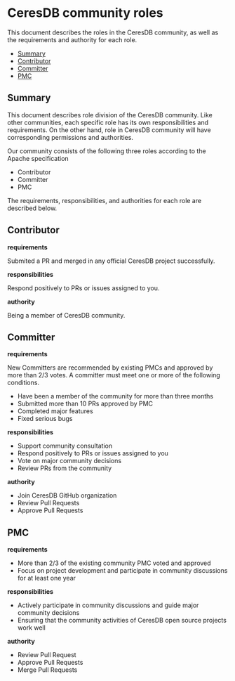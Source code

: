 # CeresDB community roles

This document describes the roles in the CeresDB community, as well as the requirements and authority for each role.

- [Summary](#Summary)
- [Contributor](#contributor)
- [Committer](#committer)
- [PMC](#pmc)

## Summary

This document describes role division of the CeresDB community. Like other communities, each specific role has its own responsibilities and requirements. On the other hand, role in CeresDB community will have corresponding permissions and authorities.

Our community consists of the following three roles according to the Apache specification

- Contributor
- Committer
- PMC

The requirements, responsibilities, and authorities for each role are described below.

## Contributor

**requirements**

Submited a PR and merged in any official CeresDB project successfully.

**responsibilities**

Respond positively to PRs or issues assigned to you.

**authority**

Being a member of CeresDB community.

## Committer

**requirements**

New Committers are recommended by existing PMCs and approved by more than 2/3 votes. A committer must meet one or more of the following conditions.
- Have been a member of the community for more than three months
- Submitted more than 10 PRs approved by PMC
- Completed major features
- Fixed serious bugs

**responsibilities**

- Support community consultation
- Respond positively to PRs or issues assigned to you
- Vote on major community decisions
- Review PRs from the community

**authority**

- Join CeresDB GitHub organization
- Review Pull Requests
- Approve Pull Requests

## PMC

**requirements**

- More than 2/3 of the existing community PMC voted and approved
- Focus on project development and participate in community discussions for at least one year

**responsibilities**

- Actively participate in community discussions and guide major community decisions
- Ensuring that the community activities of CeresDB open source projects work well

**authority**

- Review Pull Request
- Approve Pull Requests
- Merge Pull Requests
